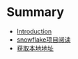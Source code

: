 # Summary

* [Introduction](README.md)
* [snowflake项目阅读](snowflakexiang-mu-yue-du.md)
* [获取本地地址](huo-qu-ben-di-di-zhi.md)

